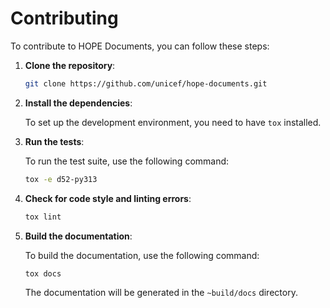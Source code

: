 # Contributing

To contribute to HOPE Documents, you can follow these steps:

1.  **Clone the repository**:

    ```bash
    git clone https://github.com/unicef/hope-documents.git
    ```

2.  **Install the dependencies**:

    To set up the development environment, you need to have `tox` installed.

3.  **Run the tests**:

    To run the test suite, use the following command:

    ```bash
    tox -e d52-py313
    ```

4.  **Check for code style and linting errors**:

    ```bash
    tox lint
    ```

5.  **Build the documentation**:

    To build the documentation, use the following command:

    ```bash
    tox docs
    ```

    The documentation will be generated in the `~build/docs` directory.
